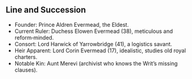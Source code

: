 ## Line and Succession
- Founder: Prince Aldren Evermead, the Eldest.
- Current Ruler: Duchess Elowen Evermead (38), meticulous and reform‑minded.
- Consort: Lord Harwick of Yarrowbridge (41), a logistics savant.
- Heir Apparent: Lord Corin Evermead (17), idealistic, studies old royal charters.
- Notable Kin: Aunt Merevi (archivist who knows the Writ’s missing clauses).